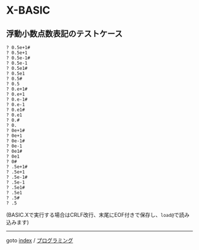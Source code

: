 # X-BASIC

## 浮動小数点数表記のテストケース

```basic
? 0.5e+1#
? 0.5e+1
? 0.5e-1#
? 0.5e-1
? 0.5e1#
? 0.5e1
? 0.5#
? 0.5
? 0.e+1#
? 0.e+1
? 0.e-1#
? 0.e-1
? 0.e1#
? 0.e1
? 0.#
? 0.
? 0e+1#
? 0e+1
? 0e-1#
? 0e-1
? 0e1#
? 0e1
? 0#
? .5e+1#
? .5e+1
? .5e-1#
? .5e-1
? .5e1#
? .5e1
? .5#
? .5
```
(BASIC.Xで実行する場合はCRLF改行、末尾にEOF付きで保存し、`load@`で読み込みます)


----
goto [index](../README.md) / [プログラミング](./README.md)
